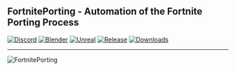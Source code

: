﻿FortnitePorting - Automation of the Fortnite Porting Process
------------------------------------------

[![Discord](https://discord.com/api/guilds/866821077769781249/widget.png?style=shield)](https://discord.gg/DZ5YFXdBA6)
[![Blender](https://img.shields.io/badge/Blender-4.0+-blue?logo=blender&logoColor=white&color=orange)](https://www.blender.org/download/ )
[![Unreal](https://img.shields.io/badge/Unreal-5.2+-blue?logo=unreal-engine&logoColor=white&color=white)](https://www.unrealengine.com/en-US/download)
[![Release](https://img.shields.io/github/release/halfuwu/FortnitePorting)]()
[![Downloads](https://img.shields.io/github/downloads/halfuwu/FortnitePorting/total?color=green)]()
***
<img src="https://github.com/halfuwu/FortnitePorting/blob/master/.github/images/preview.png?raw=true" alt="FortnitePorting">
